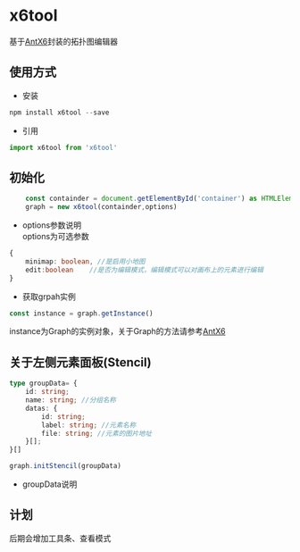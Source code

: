 # x6tool
基于[AntX6](https://x6.antv.antgroup.com/)封装的拓扑图编辑器

## 使用方式

- 安装
```js
npm install x6tool --save
```

- 引用
```js
import x6tool from 'x6tool'
```

## 初始化

```typescript
    const containder = document.getElementById('container') as HTMLElement
    graph = new x6tool(containder,options)
```

- options参数说明  
options为可选参数
```typescript
{
    minimap: boolean, //是启用小地图
    edit:boolean    //是否为编辑模式，编辑模式可以对画布上的元素进行编辑
}
```

- 获取grpah实例
```js
const instance = graph.getInstance()
```
instance为Graph的实例对象，关于Graph的方法请参考[AntX6](https://x6.antv.antgroup.com/)

## 关于左侧元素面板(Stencil)
```typescript
type groupData= {
    id: string;
    name: string; //分组名称
    datas: {
        id: string;
        label: string; //元素名称
        file: string; //元素的图片地址
    }[];
}[]

graph.initStencil(groupData)
```
- groupData说明
## 计划
后期会增加工具条、查看模式


